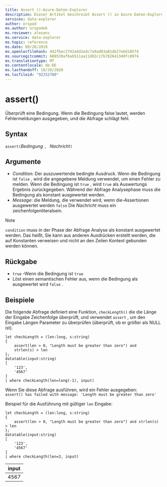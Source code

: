 ```yaml
---
title: Assert ()-Azure-Daten-Explorer
description: Dieser Artikel beschreibt Assert () in Azure Daten-Explorer.
services: data-explorer
author: orspod
ms.author: orspodek
ms.reviewer: alexans
ms.service: data-explorer
ms.topic: reference
ms.date: 09/26/2019
ms.openlocfilehash: 442fbec2742a4d1edc7a9ad03a81db27e6d18574
ms.sourcegitcommit: 608539af6ab511aa11d82c17b782641340fc8974
ms.translationtype: MT
ms.contentlocale: de-DE
ms.lasthandoff: 10/20/2020
ms.locfileid: "92252780"
---
```

# <a name="assert"></a>assert()

Überprüft eine Bedingung. Wenn die Bedingung false lautet, werden Fehlermeldungen ausgegeben, und die Abfrage schlägt fehl.

## <a name="syntax"></a>Syntax

`assert(`*Bedingung* `, ` *Nachricht*`)`

## <a name="arguments"></a>Argumente

* *Condition*: Der auszuwertende bedingte Ausdruck. Wenn die Bedingung ist `false` , wird die angegebene Meldung verwendet, um einen Fehler zu melden. Wenn die Bedingung ist `true` , wird `true` als Auswertungs Ergebnis zurückgegeben. Während der Abfrage Analysephase muss die Bedingung als konstant ausgewertet werden.
* *Message*: die Meldung, die verwendet wird, wenn die-Assertionen ausgewertet werden `false` Die *Nachricht* muss ein zeichenfolgenliteralsein.

> [!NOTE]
> `condition` muss in der Phase der Abfrage Analyse als konstant ausgewertet werden. Das heißt, Sie kann aus anderen Ausdrücken erstellt werden, die auf Konstanten verweisen und nicht an den Zeilen Kontext gebunden werden können.

## <a name="returns"></a>Rückgabe

* `true` -Wenn die Bedingung ist `true`
* Löst einen semantischen Fehler aus, wenn die Bedingung als ausgewertet wird `false` .

## <a name="examples"></a>Beispiele

Die folgende Abfrage definiert eine Funktion, `checkLength()` die die Länge der Eingabe Zeichenfolge überprüft, und verwendet `assert` , um den Eingabe Längen Parameter zu überprüfen (überprüft, ob er größer als NULL ist).

<!-- csl: https://help.kusto.windows.net:443/Samples -->
```kusto
let checkLength = (len:long, s:string)
{
    assert(len > 0, "Length must be greater than zero") and 
    strlen(s) > len
};
datatable(input:string)
[
    '123',
    '4567'
]
| where checkLength(len=long(-1), input)
```

Wenn Sie diese Abfrage ausführen, wird ein Fehler ausgegeben:  
`assert() has failed with message: 'Length must be greater than zero'`


Beispiel für die Ausführung mit gültiger `len` Eingabe:

<!-- csl: https://help.kusto.windows.net:443/Samples -->
```kusto
let checkLength = (len:long, s:string)
{
    assert(len > 0, "Length must be greater than zero") and strlen(s) > len
};
datatable(input:string)
[
    '123',
    '4567'
]
| where checkLength(len=3, input)
```

|input|
|---|
|4567|

